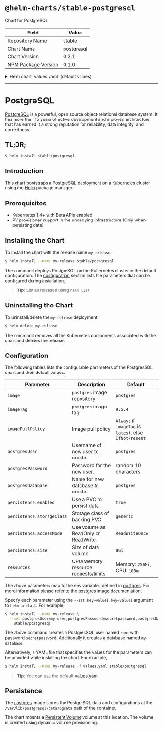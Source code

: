 # `@helm-charts/stable-postgresql`

Chart for PostgreSQL

| Field               | Value      |
| ------------------- | ---------- |
| Repository Name     | stable     |
| Chart Name          | postgresql |
| Chart Version       | 0.2.1      |
| NPM Package Version | 0.1.0      |

<details>

<summary>Helm chart `values.yaml` (default values)</summary>

```yaml
## postgres image repository
image: 'postgres'
## postgres image version
## ref: https://hub.docker.com/r/library/postgres/tags/
##
imageTag: '9.5.4'

## Specify a imagePullPolicy
## 'Always' if imageTag is 'latest', else set to 'IfNotPresent'
## ref: http://kubernetes.io/docs/user-guide/images/#pre-pulling-images
##
# imagePullPolicy:

## Create a database user
## Default: postgres
# postgresUser:
## Default: random 10 character string
# postgresPassword:

## Create a database
## Default: the postgres user
# postgresDatabase:

## Persist data to a persitent volume
persistence:
  enabled: true
  storageClass: generic
  accessMode: ReadWriteOnce
  size: 8Gi

## Configure resource requests and limits
## ref: http://kubernetes.io/docs/user-guide/compute-resources/
##
resources:
  requests:
    memory: 256Mi
    cpu: 100m
```

</details>

---

# PostgreSQL

[PostgreSQL](https://postgresql.org) is a powerful, open source object-relational database system. It has more than 15 years of active development and a proven architecture that has earned it a strong reputation for reliability, data integrity, and correctness.

## TL;DR;

```bash
$ helm install stable/postgresql
```

## Introduction

This chart bootstraps a [PostgreSQL](https://github.com/docker-library/postgres) deployment on a [Kubernetes](http://kubernetes.io) cluster using the [Helm](https://helm.sh) package manager.

## Prerequisites

- Kubernetes 1.4+ with Beta APIs enabled
- PV provisioner support in the underlying infrastructure (Only when persisting data)

## Installing the Chart

To install the chart with the release name `my-release`:

```bash
$ helm install --name my-release stable/postgresql
```

The command deploys PostgreSQL on the Kubernetes cluster in the default configuration. The [configuration](#configuration) section lists the parameters that can be configured during installation.

> **Tip**: List all releases using `helm list`

## Uninstalling the Chart

To uninstall/delete the `my-release` deployment:

```bash
$ helm delete my-release
```

The command removes all the Kubernetes components associated with the chart and deletes the release.

## Configuration

The following tables lists the configurable parameters of the PostgresSQL chart and their default values.

| Parameter                  | Description                         | Default                                                 |
| -------------------------- | ----------------------------------- | ------------------------------------------------------- |
| `image`                    | `postgres` image repository         | `postgres`                                              |
| `imageTag`                 | `postgres` image tag                | `9.5.4`                                                 |
| `imagePullPolicy`          | Image pull policy                   | `Always` if `imageTag` is `latest`, else `IfNotPresent` |
| `postgresUser`             | Username of new user to create.     | `postgres`                                              |
| `postgresPassword`         | Password for the new user.          | random 10 characters                                    |
| `postgresDatabase`         | Name for new database to create.    | `postgres`                                              |
| `persistence.enabled`      | Use a PVC to persist data           | `true`                                                  |
| `persistence.storageClass` | Storage class of backing PVC        | `generic`                                               |
| `persistence.accessMode`   | Use volume as ReadOnly or ReadWrite | `ReadWriteOnce`                                         |
| `persistence.size`         | Size of data volume                 | `8Gi`                                                   |
| `resources`                | CPU/Memory resource requests/limits | Memory: `256Mi`, CPU: `100m`                            |

The above parameters map to the env variables defined in [postgres](http://github.com/docker-library/postgres). For more information please refer to the [postgres](http://github.com/docker-library/postgres) image documentation.

Specify each parameter using the `--set key=value[,key=value]` argument to `helm install`. For example,

```bash
$ helm install --name my-release \
  --set postgresUser=my-user,postgresPassword=secretpassword,postgresDatabase=my-database \
    stable/postgresql
```

The above command creates a PostgresSQL user named `root` with password `secretpassword`. Additionally it creates a database named `my-database`.

Alternatively, a YAML file that specifies the values for the parameters can be provided while installing the chart. For example,

```bash
$ helm install --name my-release -f values.yaml stable/postgresql
```

> **Tip**: You can use the default [values.yaml](values.yaml)

## Persistence

The [postgres](https://github.com/docker-library/postgres) image stores the PostgreSQL data and configurations at the `/var/lib/postgresql/data/pgdata` path of the container.

The chart mounts a [Persistent Volume](http://kubernetes.io/docs/user-guide/persistent-volumes/) volume at this location. The volume is created using dynamic volume provisioning.
